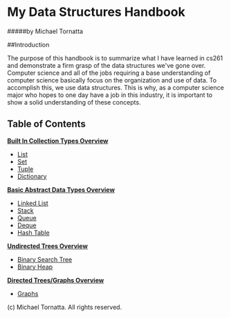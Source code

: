 # My Data Structures Handbook

#####by Michael Tornatta

##Introduction

The purpose of this handbook is to summarize what I have learned in cs261 and demonstrate a firm grasp of the data structures we've gone over. Computer science and all of the jobs requiring a base understanding of computer science basically focus on the organization and use of data. To accomplish this, we use data structures. This is why, as a computer science major who hopes to one day have a job in this industry, it is important to show a solid understanding of these concepts.

## Table of Contents

[**Built In Collection Types Overview**](collections_overview.md)
* [List](list.md)
* [Set](set.md)
* [Tuple](tuple.md)
* [Dictionary](dictionary.md)

[**Basic Abstract Data Types Overview**](basic_adt_overview.md)
* [Linked List](linked_list.md)
* [Stack](stack.md)
* [Queue](queue.md)
* [Deque](deque.md)
* [Hash Table](hash_table.md)

[**Undirected Trees Overview**](trees_overview.md)
* [Binary Search Tree](bst.md)
* [Binary Heap](heap.md)

[**Directed Trees/Graphs Overview**](graphs_overview.md)
* [Graphs](graphs.md)

(c) Michael Tornatta. All rights reserved.
